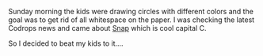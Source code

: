 Sunday morning the kids were drawing circles with different colors and the goal was to get rid of all whitespace on the paper. I was checking the latest Codrops news and came about [Snap](http://snapsvg.io/) which is cool capital C.

So I decided to beat my kids to it....